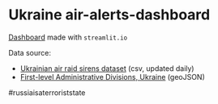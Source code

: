 # Ukraine air-alerts-dashboard

[Dashboard](https://kulturkamp-air-alerts-dashboard-air-alerts-dashboard-24cjge.streamlit.app/) made with `streamlit.io`

Data source:  
- [Ukrainian air raid sirens dataset](https://github.com/Vadimkin/ukrainian-air-raid-sirens-dataset/tree/main/datasets) (csv, updated daily)
- [First-level Administrative Divisions, Ukraine](https://geodata.lib.utexas.edu/catalog/stanford-gg870xt4706) (geoJSON)

#russiaisaterroriststate
